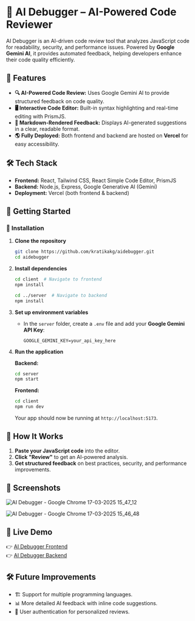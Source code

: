 # 🚀 AI Debugger – AI-Powered Code Reviewer  

AI Debugger is an AI-driven code review tool that analyzes JavaScript code for readability, security, and performance issues. Powered by **Google Gemini AI**, it provides automated feedback, helping developers enhance their code quality efficiently.  

## 🌟 Features  
- **🔍 AI-Powered Code Review:** Uses Google Gemini AI to provide structured feedback on code quality.  
- **🖥️ Interactive Code Editor:** Built-in syntax highlighting and real-time editing with PrismJS.  
- **📜 Markdown-Rendered Feedback:** Displays AI-generated suggestions in a clear, readable format.  
- **🌎 Fully Deployed:** Both frontend and backend are hosted on **Vercel** for easy accessibility.  

## 🛠️ Tech Stack  
- **Frontend:** React, Tailwind CSS, React Simple Code Editor, PrismJS  
- **Backend:** Node.js, Express, Google Generative AI (Gemini)  
- **Deployment:** Vercel (both frontend & backend)  

## 🚀 Getting Started  

### 🔧 Installation  

1. **Clone the repository**  
   ```sh
   git clone https://github.com/kratikakg/aidebugger.git
   cd aidebugger
   ```

2. **Install dependencies**  
   ```sh
   cd client  # Navigate to frontend
   npm install

   cd ../server  # Navigate to backend
   npm install
   ```

3. **Set up environment variables**  
   - In the `server` folder, create a `.env` file and add your **Google Gemini API Key**:  
     ```
     GOOGLE_GEMINI_KEY=your_api_key_here
     ```

4. **Run the application**  

   **Backend:**  
   ```sh
   cd server
   npm start
   ```

   **Frontend:**  
   ```sh
   cd client
   npm run dev
   ```

   Your app should now be running at `http://localhost:5173`.  

## 🎯 How It Works  
1. **Paste your JavaScript code** into the editor.  
2. **Click "Review"** to get an AI-powered analysis.  
3. **Get structured feedback** on best practices, security, and performance improvements.  

## 📸 Screenshots  
![AI Debugger - Google Chrome 17-03-2025 15_47_12](https://github.com/user-attachments/assets/fcbb88a8-5158-4d80-b836-431606e21017)

![AI Debugger - Google Chrome 17-03-2025 15_46_48](https://github.com/user-attachments/assets/401a319b-924a-4fdc-a150-225f3e2098d8)

## 🎯 Live Demo  
👉 [AI Debugger Frontend](https://aidebugger.vercel.app/)  
👉 [AI Debugger Backend](https://aidebuggerbackend.vercel.app/)  

## 🛠️ Future Improvements  
- 🏗️ Support for multiple programming languages.  
- 📊 More detailed AI feedback with inline code suggestions.  
- 🚀 User authentication for personalized reviews.  

